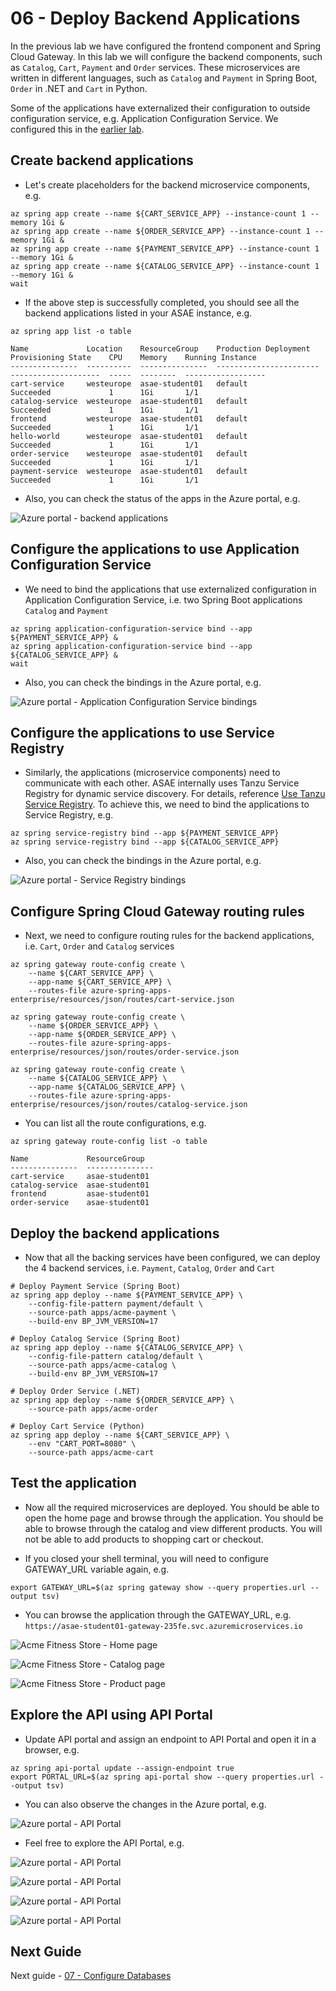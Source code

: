 # 06 - Deploy Backend Applications

In the previous lab we have configured the frontend component and Spring Cloud Gateway.
In this lab we will configure the backend components, such as `Catalog`, `Cart`, `Payment` and `Order` services.
These microservices are written in different languages, such as `Catalog` and `Payment` in Spring Boot,
`Order` in .NET and `Cart` in Python.

Some of the applications have externalized their configuration to outside configuration service, e.g. Application Configuration Service.
We configured this in the [earlier lab](../03-setup-workshop-environment/README.md).

## Create backend applications

* Let's create placeholders for the backend microservice components, e.g.

```shell
az spring app create --name ${CART_SERVICE_APP} --instance-count 1 --memory 1Gi &
az spring app create --name ${ORDER_SERVICE_APP} --instance-count 1 --memory 1Gi &
az spring app create --name ${PAYMENT_SERVICE_APP} --instance-count 1 --memory 1Gi &
az spring app create --name ${CATALOG_SERVICE_APP} --instance-count 1 --memory 1Gi &
wait
```

* If the above step is successfully completed, you should see all the backend applications listed in your ASAE instance, e.g.

```shell
az spring app list -o table
```

```text
Name             Location    ResourceGroup    Production Deployment    Provisioning State    CPU    Memory    Running Instance  
---------------  ----------  ---------------  -----------------------  --------------------  -----  --------  ------------------
cart-service     westeurope  asae-student01   default                  Succeeded             1      1Gi       1/1
catalog-service  westeurope  asae-student01   default                  Succeeded             1      1Gi       1/1
frontend         westeurope  asae-student01   default                  Succeeded             1      1Gi       1/1
hello-world      westeurope  asae-student01   default                  Succeeded             1      1Gi       1/1
order-service    westeurope  asae-student01   default                  Succeeded             1      1Gi       1/1
payment-service  westeurope  asae-student01   default                  Succeeded             1      1Gi       1/1
```

* Also, you can check the status of the apps in the Azure portal, e.g.

![Azure portal - backend applications](./images/azure-portal-backend-apps.png)

## Configure the applications to use Application Configuration Service

* We need to bind the applications that use externalized configuration in Application Configuration Service, i.e. two Spring Boot applications `Catalog` and `Payment`

```shell
az spring application-configuration-service bind --app ${PAYMENT_SERVICE_APP} &
az spring application-configuration-service bind --app ${CATALOG_SERVICE_APP} &
wait
```

* Also, you can check the bindings in the Azure portal, e.g. 

![Azure portal - Application Configuration Service bindings](./images/azure-portal-application-configuration-service.png)


## Configure the applications to use Service Registry

* Similarly, the applications (microservice components) need to communicate with each other. ASAE internally uses Tanzu Service Registry for dynamic service discovery.
For details, reference [Use Tanzu Service Registry](https://learn.microsoft.com/azure/spring-apps/how-to-enterprise-service-registry).
To achieve this, we need to bind the applications to Service Registry, e.g.

```shell
az spring service-registry bind --app ${PAYMENT_SERVICE_APP}
az spring service-registry bind --app ${CATALOG_SERVICE_APP}
```

* Also, you can check the bindings in the Azure portal, e.g. 

![Azure portal - Service Registry bindings](./images/azure-portal-service-registry.png)

## Configure Spring Cloud Gateway routing rules

* Next, we need to configure routing rules for the backend applications, i.e. `Cart`, `Order` and `Catalog` services

```shell
az spring gateway route-config create \
    --name ${CART_SERVICE_APP} \
    --app-name ${CART_SERVICE_APP} \
    --routes-file azure-spring-apps-enterprise/resources/json/routes/cart-service.json

az spring gateway route-config create \
    --name ${ORDER_SERVICE_APP} \
    --app-name ${ORDER_SERVICE_APP} \
    --routes-file azure-spring-apps-enterprise/resources/json/routes/order-service.json

az spring gateway route-config create \
    --name ${CATALOG_SERVICE_APP} \
    --app-name ${CATALOG_SERVICE_APP} \
    --routes-file azure-spring-apps-enterprise/resources/json/routes/catalog-service.json
```

* You can list all the route configurations, e.g.

```shell
az spring gateway route-config list -o table
```

```text
Name             ResourceGroup
---------------  ---------------
cart-service     asae-student01
catalog-service  asae-student01
frontend         asae-student01
order-service    asae-student01
```

## Deploy the backend applications

* Now that all the backing services have been configured, we can deploy the 4 backend services, i.e. `Payment`, `Catalog`, `Order` and `Cart`

```shell
# Deploy Payment Service (Spring Boot)
az spring app deploy --name ${PAYMENT_SERVICE_APP} \
    --config-file-pattern payment/default \
    --source-path apps/acme-payment \
    --build-env BP_JVM_VERSION=17

# Deploy Catalog Service (Spring Boot)
az spring app deploy --name ${CATALOG_SERVICE_APP} \
    --config-file-pattern catalog/default \
    --source-path apps/acme-catalog \
    --build-env BP_JVM_VERSION=17

# Deploy Order Service (.NET)
az spring app deploy --name ${ORDER_SERVICE_APP} \
    --source-path apps/acme-order 

# Deploy Cart Service (Python)
az spring app deploy --name ${CART_SERVICE_APP} \
    --env "CART_PORT=8080" \
    --source-path apps/acme-cart 
```

## Test the application

* Now all the required microservices are deployed. You should be able to open the home page and browse through the application.
You should be able to browse through the catalog and view different products.
You will not be able to add products to shopping cart or checkout.

* If you closed your shell terminal, you will need to configure GATEWAY_URL variable again, e.g.

```shell
export GATEWAY_URL=$(az spring gateway show --query properties.url --output tsv)
```

* You can browse the application through the GATEWAY_URL, e.g. `https://asae-student01-gateway-235fe.svc.azuremicroservices.io`

![Acme Fitness Store - Home page](./images/acme-fitness-store-01.png)

![Acme Fitness Store - Catalog page](./images/acme-fitness-store-02.png)

![Acme Fitness Store - Product page](./images/acme-fitness-store-03.png)

## Explore the API using API Portal

* Update API portal and assign an endpoint to API Portal and open it in a browser, e.g.

```shell
az spring api-portal update --assign-endpoint true
export PORTAL_URL=$(az spring api-portal show --query properties.url --output tsv)
```

* You can also observe the changes in the Azure portal, e.g.

![Azure portal - API Portal](./images/azure-portal-api-portal-01.png)

* Feel free to explore the API Portal, e.g.

![Azure portal - API Portal](./images/azure-portal-api-portal-02.png)

![Azure portal - API Portal](./images/azure-portal-api-portal-03.png)

![Azure portal - API Portal](./images/azure-portal-api-portal-04.png)

![Azure portal - API Portal](./images/azure-portal-api-portal-05.png)

## Next Guide

Next guide - [07 - Configure Databases](../07-configure-databases/README.md)
